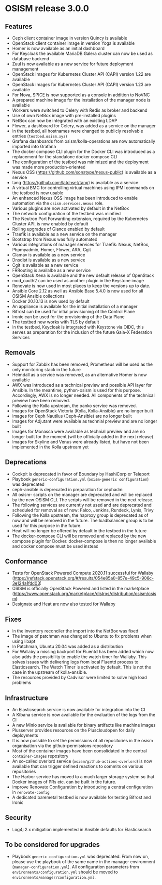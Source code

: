 # OSISM release 3.0.0

## Features

* Ceph client container image in version Quincy is available
* OpenStack client container image in version Yoga is available
* Homer is now available as an initial dashboard
* For Keycloak the available MariaDB Galera cluster can now be used as database
  backend
* Zuul is now available as a new service for future deployment management
* OpenStack images for Kubernetes Cluster API (CAPI) version 1.22 are available
* OpenStack images for Kubernetes Cluster API (CAPI) version 1.23 are available
* For Nova, SPICE is now supported as a console in addition to NoVNC
* A prepared machine image for the installation of the manager node is available
* Workers were switched to Celery with Redis as broker and backend
* Use of own NetBox image with pre-installed plugins
* NetBox can now be integrated with an existing LDAP
* Flower, a dashboard for Celery, was added as a service on the manager
* In the testbed, all hostnames were changed to publicly resolvable entries (``testbed.osism.xyz``)
* Grafana dashboards from osism/kolla-operations are now automatically imported
  into Grafana
* The docker compose CLI plugin for the Docker CLI was introduced as a
  replacement for the standalone docker compose CLI
* The configuration of the testbed was minimized and the deployment was made
  more production-oriented
* Nexus OSS (https://github.com/sonatype/nexus-public) is available as a service
* tang (https://github.com/latchset/tang) is available as a service
* A virtual BMC for controlling virtual machines using IPMI commands on the
  testbed is now usable
* An enhanced Nexus OSS image has been introduced to enable automation via the
  ``osism.services.nexus`` role.
* Various plugins are now activated by default in the NetBox
* The network configuration of the testbed was minified
* The Neutron Port Forwarding extension, required by the Kubernetes Cluster API,
  is now enabled by default
* Rolling upgrades of Glance enabled by default
* Traefik is available as a new service on the manager
* Bootstrap from Nexus was fully automated
* Various integrations of manager services for Traefik: Nexus, NetBox, Phpmyadmin,
  Homer, Flower, ARA, Cgit
* Clamav is available as a new service
* Dnsdist is available as a new service
* Cgit is available as a new service
* FRRouting is availalbe as a new service
* OpenStack Xena is available and the new default release of OpenStack
* mod_oauth2 can be used as another plugin in the Keystone image
* Renovate is now used in most places to keep the versions up to date.
* Ansible Core 2.12 as well as Ansible Base 5.4.0 is now used for all OSISM Ansible
  collections
* Docker 20.10.13 is now used by default
* An appliance is available for the initial installation of a manager
* Bifrost can be used for intial provisioning of the Control Plane
* Ironic can be used for the provisioning of the Data Plane
* The testbed now works with TLS by default
* In the testbed, Keycloak is integrated with Keystone via OIDC, this serves
  as preparation for the inclusion of the future Gaia-X Federation Services

## Removals

* Support for Zabbix has been removed, Prometheus will be used as the only
  monitoring stack in the future
* Heimdall as a service was removed, as an alternative Homer is now available
* AWX was introduced as a technical preview and possible API layer for Ansible.
  In the meantime, python-osism is used for this purpose. Accordingly, AWX is
  no longer needed. All components of the technical preview have been removed.
* Following the Kolla upstream, the panko service was removed.
* Images for OpenStack Victoria (Kolla, Kolla-Ansible) are no longer built
* Images for Ceph Nautilus (Ceph-Ansible) are no longer built
* Images for Adjutant were available as technial preview and are no longer
  built
* Images for Monasca were available as technial preview and are no longer
  built for the moment (will be officially added in the next release)
* Images for Skyline and Venus were already listed, but have not been implemented
  in the Kolla upstream yet

## Deprecations

* Cockpit is deprecated in favor of Boundary by HashiCorp or Teleport
* Playbook ``generic-configuration.yml`` (``osism-generic configuration``) was
  deprecated
* ceph-ansible is deprecated in preparation for cephadm
* All osism- scripts on the manager are deprecated and will be replaced by
  the new OSISM CLI. The scripts will be removed in the next release.
* The following services are currently not used and are deprecated and scheduled
  for removal as of now: Falco, Jenkins, Rundeck, Lynis, Trivy
* Following the Kolla upstream, the haproxy group is deprecated as of now and will
  be removed in the future. The loadbalancer group is to be used for this
  purpose in the future.
* Heat will no longer be offered by default in the testbed in the future
* The docker-compose CLI will be removed and replaced by the new compose plugin
  for Docker. docker-compose is then no longer available and docker compose must
  be used instead

## Conformance

* Tests for OpenStack Powered Compute 2020.11 successful for Wallaby (https://refstack.openstack.org/#/results/054e85a0-857e-49c5-906c-3e124a1fdd03)
* OSISM is officially OpenStack Powered and listed in the marketplace (https://www.openstack.org/marketplace/distros/distribution/osism/osism)
* Designate and Heat are now also tested for Wallaby

## Fixes

* In the inventory reconciler the import into the NetBox was fixed
* The image of patchman was changed to Ubuntu to fix problems when using libapt
* In Patchman, Ubuntu 20.04 was added as a distribution
* For Wallaby a missing backport for Fluentd has been added which now also adds
  the possibility to enable the watch timer for Wallaby. This solves issues with
  delivering logs from local Fluentd process to Elasticsearch. The Watch Timer is
  activated by default. This is not the case in the upstream of kolla-ansible.
* The resources provided by Cadvisor were limited to solve high load problems

## Infrastructure

* An Elasticsearch service is now available for integration into the CI
* A Kibana service is now available for the evaluation of the logs from the CI
* A new Minio service is available for binary artifacts like machine images
* Plusserver provides resources on the Pluscloudopen for daily deployments
* It is now possible to set the permissions of all repositories in the osism
  organisation via the github-permissions repository
* Most of the container images have been consolidated in the central
  ``container-images`` repository
* An so-called overlord service (``osism/github-actions-overlord``) is now
  available that can trigger defined reactions to commits on various repositories
* The Harbor service has moved to a much larger storage system so that Docker
  images of PRs etc. can be built in the future.
* Improve Renovate Configuration by introducing a central configuration in
  ``renovate-config``
* A dedicated baremetal testbed is now available for testing Bifrost and Ironic

## Security

* Log4j 2.x mitigation implemented in Ansible defaults for Elasticsearch

## To be considered for upgrades

* Playbook ``generic-configuration.yml`` was deprecated. From now on, please
  use the playbook of the same name in the manager environment (``manager-configuration.yml``).
  All configuration parameters from ``environments/configuration.yml`` should be moved
  to ``environments/manager/configuration.yml``.
